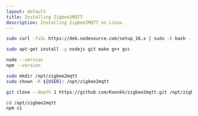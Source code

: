 ```yaml
---
layout: default
title: Installing Zigbee2MQTT
description: Installing Zigbee2MQTT on Linux.
---
```


```sh
sudo curl -fsSL https://deb.nodesource.com/setup_16.x | sudo -E bash -
```
```sh
sudo apt-get install -y nodejs git make g++ gcc
```
```sh
node --version
npm --version
```
```sh
sudo mkdir /opt/zigbee2mqtt
sudo chown -R ${USER}: /opt/zigbee2mqtt
```
```sh
git clone --depth 1 https://github.com/Koenkk/zigbee2mqtt.git /opt/zigbee2mqtt
```
```sh
cd /opt/zigbee2mqtt
npm ci
```
